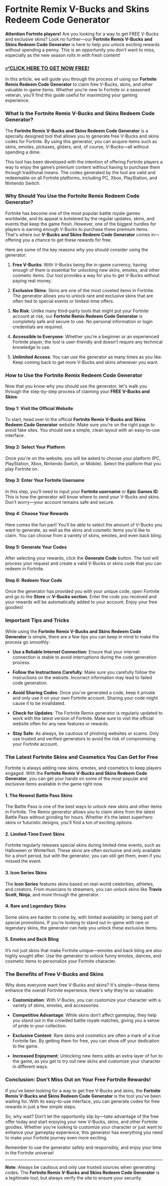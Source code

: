 # Fortnite Remix V-Bucks and Skins Redeem Code Generator

**Attention Fortnite players!** Are you looking for a way to get FREE V-Bucks and exclusive skins? Look no further—our **Fortnite Remix V-Bucks and Skins Redeem Code Generator** is here to help you unlock exciting rewards without spending a penny. This is an opportunity you don't want to miss, especially as the new season rolls in with fresh content!

### [✅CLICK HERE TO GET NOW FREE!](https://www.fpo.go.th/main/fpo/media/FPO/allgifttodayfree.html)

In this article, we will guide you through the process of using our **Fortnite Remix Redeem Code Generator** to claim free V-Bucks, skins, and other valuable in-game items. Whether you’re new to Fortnite or a seasoned veteran, you’ll find this guide useful for maximizing your gaming experience.

### What Is the Fortnite Remix V-Bucks and Skins Redeem Code Generator?

The **Fortnite Remix V-Bucks and Skins Redeem Code Generator** is a specially designed tool that allows you to generate free V-Bucks and skins codes for Fortnite. By using this generator, you can acquire items such as skins, emotes, pickaxes, gliders, and, of course, V-Bucks—all without spending a dime.

This tool has been developed with the intention of offering Fortnite players a way to enjoy the game’s premium content without having to purchase them through traditional means. The codes generated by the tool are valid and redeemable on all Fortnite platforms, including PC, Xbox, PlayStation, and Nintendo Switch.

### Why Should You Use the Fortnite Remix Redeem Code Generator?

Fortnite has become one of the most popular battle royale games worldwide, and its appeal is bolstered by the regular updates, skins, and events that keep the game fresh. However, one of the biggest hurdles for players is earning enough V-Bucks to purchase these premium items. That's where our **V-Bucks and Skins Redeem Code Generator** comes in—offering you a chance to get these rewards for free.

Here are some of the key reasons why you should consider using the generator:

1. **Free V-Bucks**: With V-Bucks being the in-game currency, having enough of them is essential for unlocking new skins, emotes, and other cosmetic items. Our tool provides a way for you to get V-Bucks without paying real money.
   
2. **Exclusive Skins**: Skins are one of the most coveted items in Fortnite. The generator allows you to unlock rare and exclusive skins that are often tied to special events or limited-time offers.

3. **No Risk**: Unlike many third-party tools that might put your Fortnite account at risk, our **Fortnite Remix Redeem Code Generator** is completely safe and secure to use. No personal information or login credentials are required.

4. **Accessible to Everyone**: Whether you’re a beginner or an experienced Fortnite player, the tool is user-friendly and doesn’t require any technical knowledge to use.

5. **Unlimited Access**: You can use the generator as many times as you like. Keep coming back to get more V-Bucks and skins whenever you want.

### How to Use the Fortnite Remix Redeem Code Generator

Now that you know why you should use the generator, let's walk you through the step-by-step process of claiming your **FREE V-Bucks and Skins**:

#### Step 1: Visit the Official Website
To start, head over to the official **Fortnite Remix V-Bucks and Skins Redeem Code Generator** website. Make sure you’re on the right page to avoid fake sites. You should see a simple, clean layout with an easy-to-use interface.

#### Step 2: Select Your Platform
Once you're on the website, you will be asked to choose your platform (PC, PlayStation, Xbox, Nintendo Switch, or Mobile). Select the platform that you play Fortnite on.

#### Step 3: Enter Your Fortnite Username
In this step, you’ll need to input your **Fortnite username** or **Epic Games ID**. This is how the generator will know where to send your V-Bucks and skins. Don't worry—your account remains safe and secure.

#### Step 4: Choose Your Rewards
Here comes the fun part! You’ll be able to select the amount of V-Bucks you want to generate, as well as the skins and cosmetic items you'd like to claim. You can choose from a variety of skins, emotes, and even back bling.

#### Step 5: Generate Your Codes
After selecting your rewards, click the **Generate Code** button. The tool will process your request and create a valid V-Bucks or skins code that you can redeem in Fortnite.

#### Step 6: Redeem Your Code
Once the generator has provided you with your unique code, open Fortnite and go to the **Store** or **V-Bucks section**. Enter the code you received and your rewards will be automatically added to your account. Enjoy your free goodies!

### Important Tips and Tricks

While using the **Fortnite Remix V-Bucks and Skins Redeem Code Generator** is simple, there are a few tips you can keep in mind to make the process go smoothly:

- **Use a Reliable Internet Connection**: Ensure that your internet connection is stable to avoid interruptions during the code generation process.
  
- **Follow the Instructions Carefully**: Make sure you carefully follow the instructions on the website. Incorrect information may lead to failed code generation.
  
- **Avoid Sharing Codes**: Once you’ve generated a code, keep it private and only use it on your own Fortnite account. Sharing your code might cause it to be invalidated.

- **Check for Updates**: The Fortnite Remix generator is regularly updated to work with the latest version of Fortnite. Make sure to visit the official website often for any new features or rewards.

- **Stay Safe**: As always, be cautious of phishing websites or scams. Only use trusted and verified generators to avoid the risk of compromising your Fortnite account.

### The Latest Fortnite Skins and Cosmetics You Can Get for Free

Fortnite is always adding new skins, emotes, and cosmetics to keep players engaged. With the **Fortnite Remix V-Bucks and Skins Redeem Code Generator**, you can get your hands on some of the most popular and exclusive items available in the game right now.

#### 1. **The Newest Battle Pass Skins**
The Battle Pass is one of the best ways to unlock new skins and other items in Fortnite. The Remix generator allows you to claim skins from the latest Battle Pass without grinding for hours. Whether it’s the latest superhero skins or futuristic designs, you’ll find a ton of exciting options.

#### 2. **Limited-Time Event Skins**
Fortnite regularly releases special skins during limited-time events, such as Halloween or Winterfest. These skins are often exclusive and only available for a short period, but with the generator, you can still get them, even if you missed the event.

#### 3. **Icon Series Skins**
The **Icon Series** features skins based on real-world celebrities, athletes, and creators. From musicians to streamers, you can unlock skins like **Travis Scott**, **Ninja**, and more through the generator.

#### 4. **Rare and Legendary Skins**
Some skins are harder to come by, with limited availability or being part of special promotions. If you’re looking to stand out in-game with rare or legendary skins, the generator can help you unlock these exclusive items.

#### 5. **Emotes and Back Bling**
It’s not just skins that make Fortnite unique—emotes and back bling are also highly sought after. Use the generator to unlock funny emotes, dances, and cosmetic items to personalize your Fortnite character.

### The Benefits of Free V-Bucks and Skins

Why does everyone want free V-Bucks and skins? It's simple—these items enhance the overall Fortnite experience. Here's why they’re so valuable:

- **Customization**: With V-Bucks, you can customize your character with a variety of skins, emotes, and accessories.
  
- **Competitive Advantage**: While skins don’t affect gameplay, they help you stand out in the crowded battle royale matches, giving you a sense of pride in your collection.

- **Exclusive Content**: Rare skins and cosmetics are often a mark of a true Fortnite fan. By getting them for free, you can show off your dedication to the game.

- **Increased Enjoyment**: Unlocking new items adds an extra layer of fun to the game, as you get to try out new skins and customize your character in different ways.

### Conclusion: Don’t Miss Out on Your Free Fortnite Rewards!

If you’ve been looking for a way to get free V-Bucks and skins, the **Fortnite Remix V-Bucks and Skins Redeem Code Generator** is the tool you’ve been waiting for. With its easy-to-use interface, you can generate codes for free rewards in just a few simple steps.

So, why wait? Don’t let the opportunity slip by—take advantage of the free offer today and start enjoying your new V-Bucks, skins, and other Fortnite goodies. Whether you’re looking to customize your character or just want to enhance your gameplay experience, this generator has everything you need to make your Fortnite journey even more exciting.

Remember to use the generator safely and responsibly, and enjoy your time in the Fortnite universe!

---
**Note**: Always be cautious and only use trusted sources when generating codes. The **Fortnite Remix V-Bucks and Skins Redeem Code Generator** is a legitimate tool, but always verify the site to ensure your security.
